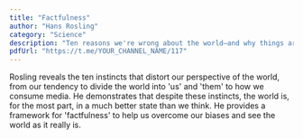 ```yaml
---
title: "Factfulness"
author: "Hans Rosling"
category: "Science"
description: "Ten reasons we're wrong about the world—and why things are better than you think."
pdfUrl: "https://t.me/YOUR_CHANNEL_NAME/117"
---
```

Rosling reveals the ten instincts that distort our perspective of the world, from our tendency to divide the world into 'us' and 'them' to how we consume media. He demonstrates that despite these instincts, the world is, for the most part, in a much better state than we think. He provides a framework for 'factfulness' to help us overcome our biases and see the world as it really is.
